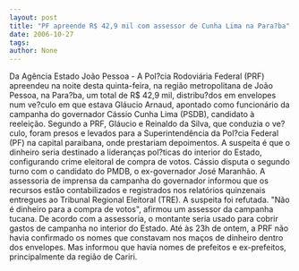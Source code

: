 ```yaml
---
layout: post
title: "PF apreende R$ 42,9 mil com assessor de Cunha Lima na Para?ba"
date: 2006-10-27
tags: 
author: None
---
```

Da Agência Estado
João Pessoa - A Pol?cia Rodoviária Federal (PRF) apreendeu na noite desta quinta-feira, na região metropolitana de João Pessoa, na Para?ba, um total de R$ 42,9 mil, distribu?dos em envelopes num ve?culo em que estava Gláucio Arnaud, apontado como funcionário da campanha do governador Cássio Cunha Lima (PSDB), candidato à reeleição. 
Segundo a PRF, Gláucio e Reinaldo da Silva, que conduzia o ve?culo, foram presos e levados para a Superintendência da Pol?cia Federal (PF) na capital paraibana, onde prestariam depoimentos. 
A suspeita é que o dinheiro seria destinado a lideranças pol?ticas do interior do Estado, configurando crime eleitoral de compra de votos. Cássio disputa o segundo turno com o candidato do PMDB, o ex-governador José Maranhão. 
A assessoria de imprensa da campanha do governador informou que os recursos estão contabilizados e registrados nos relatórios quinzenais entregues ao Tribunal Regional Eleitoral (TRE). A suspeita foi refutada. \"Não é dinheiro para a compra de votos\", afirmou um assessor da campanha tucana. 
De acordo com a assessoria, o montante seria usado para cobrir gastos de campanha no interior do Estado. Até às 23h de ontem, a PRF não havia confirmado os nomes que constavam nos maços de dinheiro dentro dos envelopes. Mas informou que havia nomes de prefeitos e ex-prefeitos, principalmente da região de Cariri. 